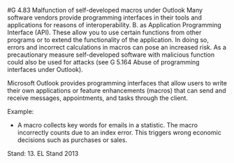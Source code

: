 #G 4.83 Malfunction of self-developed macros under Outlook
Many software vendors provide programming interfaces in their tools and applications for reasons of interoperability. B. as Application Programming Interface (API). These allow you to use certain functions from other programs or to extend the functionality of the application. In doing so, errors and incorrect calculations in macros can pose an increased risk. As a precautionary measure self-developed software with malicious function could also be used for attacks (see G 5.164 Abuse of programming interfaces under Outlook).

Microsoft Outlook provides programming interfaces that allow users to write their own applications or feature enhancements (macros) that can send and receive messages, appointments, and tasks through the client.

Example:

* A macro collects key words for emails in a statistic. The macro incorrectly counts due to an index error. This triggers wrong economic decisions such as purchases or sales.


Stand: 13. EL Stand 2013



